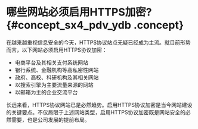 # 哪些网站必须启用HTTPS加密? {#concept_sx4_pdv_ydb .concept}

在越来越重视信息安全的今天，HTTPS协议站点无疑已经成为主流。就目前形势而言，以下网站必须启用HTTPS协议加密：

-   电商平台及其相关支付系统网站
-   银行系统、金融机构等高私密性网站
-   政府、高校、科研机构及其相关网站
-   以搜索引擎为主要流量来源的网站
-   以邮箱为主的企业交流平台

长远来看，HTTPS协议网站已是必然趋势。启用HTTPS协议加密是当今网站建设的关键要点。不仅局限于上述网站类型，启用HTTPS协议加密既是网站安全的必然需要，也是公司发展的提前布局。

